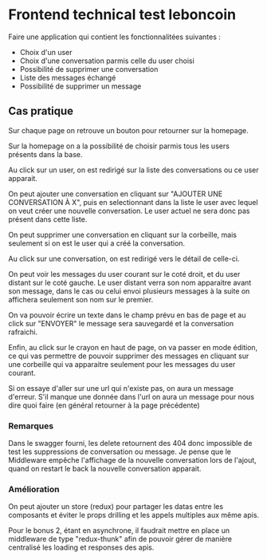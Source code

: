 # Frontend technical test leboncoin

Faire une application qui contient les fonctionnalitées suivantes :
- Choix d'un user
- Choix d'une conversation parmis celle du user choisi
- Possibilité de supprimer une conversation
- Liste des messages échangé
- Possibilité de supprimer un message
## Cas pratique

Sur chaque page on retrouve un bouton pour retourner sur la homepage.

Sur la homepage on a la possibilité de choisir parmis tous les users présents dans la base.

Au click sur un user, on est redirigé sur la liste des conversations ou ce user apparait.

On peut ajouter une conversation en cliquant sur "AJOUTER UNE CONVERSATION À X", puis en selectionnant dans la liste le user avec lequel on veut créer une nouvelle conversation.
Le user actuel ne sera donc pas présent dans cette liste.

On peut supprimer une conversation en cliquant sur la corbeille, mais seulement si on est le user qui a créé la conversation.

Au click sur une conversation, on est redirigé vers le détail de celle-ci.

On peut voir les messages du user courant sur le coté droit, et du user distant sur le coté gauche.
Le user distant verra son nom apparaitre avant son message, dans le cas ou celui envoi plusieurs messages à la suite on affichera seulement son nom sur le premier.

On va pouvoir écrire un texte dans le champ prévu en bas de page et au click sur "ENVOYER" le message sera sauvegardé et la conversation rafraichi.

Enfin, au click sur le crayon en haut de page, on va passer en mode édition, ce qui vas permettre de pouvoir supprimer des messages en cliquant sur une corbeille qui va apparaitre seulement pour les messages du user courant.

Si on essaye d'aller sur une url qui n'existe pas, on aura un message d'erreur.
S'il manque une donnée dans l'url on aura un message pour nous dire quoi faire (en général retourner à la page précédente)

### Remarques

Dans le swagger fourni, les delete retournent des 404 donc impossible de test les suppressions de conversation ou message.
Je pense que le Middleware empêche l'affichage de la nouvelle conversation lors de l'ajout, quand on restart le back la nouvelle conversation apparait.

### Amélioration

On peut ajouter un store (redux) pour partager les datas entre les composants et éviter le props drilling et les appels multiples aux même apis.

Pour le bonus 2, étant en asynchrone, il faudrait mettre en place un middleware de type "redux-thunk" afin de pouvoir gérer de manière centralisé les loading et responses des apis.